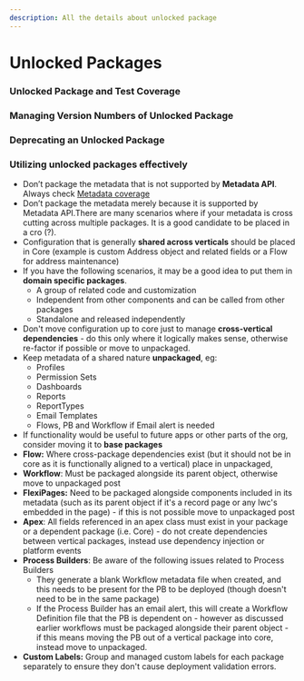 ```yaml
---
description: All the details about unlocked package
---
```


# Unlocked Packages

### Unlocked Package and Test Coverage

### Managing Version Numbers of Unlocked Package

### Deprecating an Unlocked Package

### Utilizing unlocked packages effectively

* Don’t package the metadata that is not supported by **Metadata API**. Always check [Metadata coverage](https://developer.salesforce.com/docs/metadata-coverage/)
* Don’t package the metadata merely because it is supported by Metadata API.There are many scenarios where if your metadata is cross cutting across multiple packages.  It is a good candidate to be placed in a cro \(?\).
* Configuration that is generally **shared across verticals** should be placed in Core \(example is custom Address object and related fields or a Flow for address maintenance\)
* If you have the following scenarios, it may be a good idea to put them in **domain specific packages**.
  * A group of related code and customization
  * Independent from other components and can be called from other packages
  * Standalone and released independently
* Don't move configuration up to core just to manage **cross-vertical dependencies** - do this only where it logically makes sense, otherwise re-factor if possible or move to unpackaged.
* Keep metadata of a shared nature **unpackaged**, eg: 
  * Profiles
  * Permission Sets
  * Dashboards
  * Reports
  * ReportTypes
  * Email Templates
  * Flows, PB and Workflow if Email alert is needed
* If functionality would be useful to future apps or other parts of the org, consider moving it to **base packages**
* **Flow:** Where cross-package dependencies exist \(but it should not be in core as it is functionally aligned to a vertical\) place in unpackaged,
* **Workflow**: Must be packaged alongside its parent object, otherwise move to unpackaged post
* **FlexiPages:** Need to be packaged alongside components included in its metadata \(such as its parent object if it's a record page or any lwc's embedded in the page\) - if this is not possible move to unpackaged post
* **Apex**: All fields referenced in an apex class must exist in your package or a dependent package \(i.e. Core\) - do not create dependencies between vertical packages, instead use dependency injection or platform events
* **Process Builders**: Be aware of the following issues related to Process Builders
  * They generate a blank Workflow metadata file when created, and this needs to be present for the PB to be deployed \(though doesn't need to be in the same package\)
  * If the Process Builder has an email alert, this will create a Workflow Definition file that the PB is dependent on - however as discussed earlier workflows must be packaged alongside their parent object - if this means moving the PB out of a vertical package into core, instead move to unpackaged.
* **Custom Labels:** Group and managed custom labels for each package separately to ensure they don't cause deployment validation errors.

